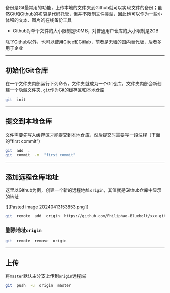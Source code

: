 备份是Git最常用的功能，上传本地的文件夹到Github就可以实现文件的备份；虽然Git和Github的初衷是代码托管，但并不限制文件类型，因此也可以作为一些小体积的文本、图片的在线备份工具

+ Github对单个文件的大小限制是50MB，对普通用户仓库的大小限制是2GB

除了Github以外，也可以使用Gitee和Gitlab，前者是无墙的国内替代版，后者多用于企业

---
## 初始化Git仓库

在一个文件夹内部运行下列命令，文件夹就成为一个Git仓库，文件夹内部会新创建一个隐藏文件夹`.git`作为Git的缓存区和本地仓库

```bash
git  init
```

---
## 提交到本地仓库

文件需要先写入缓存区才能提交到本地仓库，然后提交时需要写一段注释（下面的“first commit”）

```bash
git  add  .
git  commit  -m  "first commit"
```

---
## 添加远程仓库地址

这里以Github为例，创建一个新的远程地址`origin`，其值就是Github仓库中显示的地址

![[Pasted image 20240413153853.png]]

```bash
git  remote  add  origin  https://github.com/Philiphao-Bluebolt/xxx.git
```

### 删除地址`origin`

```bash
git  remote  remove  origin
```

---
## 上传

将`master`默认主分支上传到`origin`远程端

```bash
git  push  -u  origin  master
```




